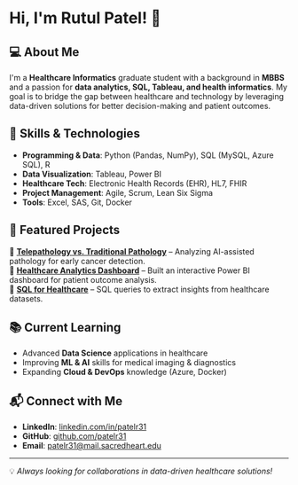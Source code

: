 # Hi, I'm Rutul Patel! 👋

## 💻 About Me
I'm a **Healthcare Informatics** graduate student with a background in **MBBS** and a passion for **data analytics, SQL, Tableau, and health informatics**. My goal is to bridge the gap between healthcare and technology by leveraging data-driven solutions for better decision-making and patient outcomes.

## 🚀 Skills & Technologies
- **Programming & Data**: Python (Pandas, NumPy), SQL (MySQL, Azure SQL), R
- **Data Visualization**: Tableau, Power BI
- **Healthcare Tech**: Electronic Health Records (EHR), HL7, FHIR
- **Project Management**: Agile, Scrum, Lean Six Sigma
- **Tools**: Excel, SAS, Git, Docker

## 📂 Featured Projects
🔹 **[Telepathology vs. Traditional Pathology](https://github.com/)** – Analyzing AI-assisted pathology for early cancer detection.  
🔹 **[Healthcare Analytics Dashboard](https://github.com/)** – Built an interactive Power BI dashboard for patient outcome analysis.  
🔹 **[SQL for Healthcare](https://github.com/)** – SQL queries to extract insights from healthcare datasets.  

## 📚 Current Learning
- Advanced **Data Science** applications in healthcare
- Improving **ML & AI** skills for medical imaging & diagnostics
- Expanding **Cloud & DevOps** knowledge (Azure, Docker)

## 📬 Connect with Me
- **LinkedIn**: [linkedin.com/in/patelr31](https://linkedin.com/in/patelr31)
- **GitHub**: [github.com/patelr31](https://github.com/patelr31)
- **Email**: patelr31@mail.sacredheart.edu

---
💡 *Always looking for collaborations in data-driven healthcare solutions!*


<!---
patelr31/patelr31 is a ✨ special ✨ repository because its `README.md` (this file) appears on your GitHub profile.
You can click the Preview link to take a look at your changes.
--->
